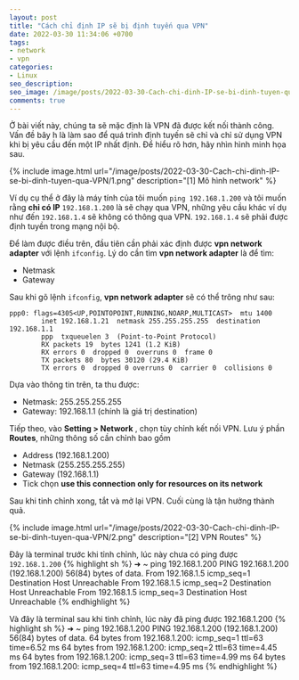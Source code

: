 ```yaml
---
layout: post
title: "Cách chỉ định IP sẽ bị định tuyến qua VPN"
date: 2022-03-30 11:34:06 +0700
tags:
- network
- vpn
categories:
- Linux
seo_description:
seo_image: /image/posts/2022-03-30-Cach-chi-dinh-IP-se-bi-dinh-tuyen-qua-VPN/1.png
comments: true
---
```


Ở bài viết này, chúng ta sẽ mặc định là VPN đã được kết nối thành công. Vấn đề bây h là làm sao để quá trình định tuyến sẽ chỉ và chỉ sử dụng
VPN khi bị yêu cầu đến một IP nhất định. Để hiểu rõ hơn, hãy nhìn hình minh họa sau.

{% include image.html url="/image/posts/2022-03-30-Cach-chi-dinh-IP-se-bi-dinh-tuyen-qua-VPN/1.png" description="[1] Mô hình network" %}

Ví dụ cụ thể ở đây là máy tính của tôi muốn `ping 192.168.1.200` và tôi muốn rằng **chỉ có IP** `192.168.1.200` là sẽ chạy qua VPN, những yêu cầu
khác ví dụ như đến `192.168.1.4` sẽ không có thông qua VPN. `192.168.1.4` sẽ phải được định tuyền trong mạng nội bộ.

Để làm được điều trên, đầu tiên cần phải xác định được **vpn network adapter** với lệnh `ifconfig`.
Lý do cần tìm **vpn network adapter** là để tìm:

- Netmask
- Gateway

Sau khi gõ lệnh `ifconfig`, **vpn network adapter** sẽ có thể trông như sau:

``` text
ppp0: flags=4305<UP,POINTOPOINT,RUNNING,NOARP,MULTICAST>  mtu 1400
        inet 192.168.1.21  netmask 255.255.255.255  destination 192.168.1.1
        ppp  txqueuelen 3  (Point-to-Point Protocol)
        RX packets 19  bytes 1241 (1.2 KiB)
        RX errors 0  dropped 0  overruns 0  frame 0
        TX packets 80  bytes 30120 (29.4 KiB)
        TX errors 0  dropped 0 overruns 0  carrier 0  collisions 0
```

Dựa vào thông tin trên, ta thu được:

- Netmask: 255.255.255.255
- Gateway: 192.168.1.1 (chính là giá trị destination)




Tiếp theo, vào **Setting > Network** , chọn tùy chỉnh kết nối VPN. Lưu ý phần **Routes**, những thông số cần chỉnh bao gồm

- Address (192.168.1.200)
- Netmask (255.255.255.255)
- Gateway (192.168.1.1)
- Tick chọn **use this connection only for resources on its network**

Sau khi tinh chỉnh xong, tắt và mở lại VPN. Cuối cùng là tận hưởng thành quả.

{% include image.html url="/image/posts/2022-03-30-Cach-chi-dinh-IP-se-bi-dinh-tuyen-qua-VPN/2.png" description="[2] VPN Routes" %}

Đây là terminal trước khi tỉnh chỉnh, lúc này chưa có ping được `192.168.1.200`
{% highlight sh %}
➜ ~ ping 192.168.1.200
PING 192.168.1.200 (192.168.1.200) 56(84) bytes of data.
From 192.168.1.5 icmp_seq=1 Destination Host Unreachable
From 192.168.1.5 icmp_seq=2 Destination Host Unreachable
From 192.168.1.5 icmp_seq=3 Destination Host Unreachable
{% endhighlight %}

Và đây là terminal sau khi tinh chỉnh, lúc này đã ping được 192.168.1.200
{% highlight sh %}
➜ ~ ping 192.168.1.200
PING 192.168.1.200 (192.168.1.200) 56(84) bytes of data.
64 bytes from 192.168.1.200: icmp_seq=1 ttl=63 time=6.52 ms
64 bytes from 192.168.1.200: icmp_seq=2 ttl=63 time=4.45 ms
64 bytes from 192.168.1.200: icmp_seq=3 ttl=63 time=4.99 ms
64 bytes from 192.168.1.200: icmp_seq=4 ttl=63 time=4.95 ms
{% endhighlight %}
